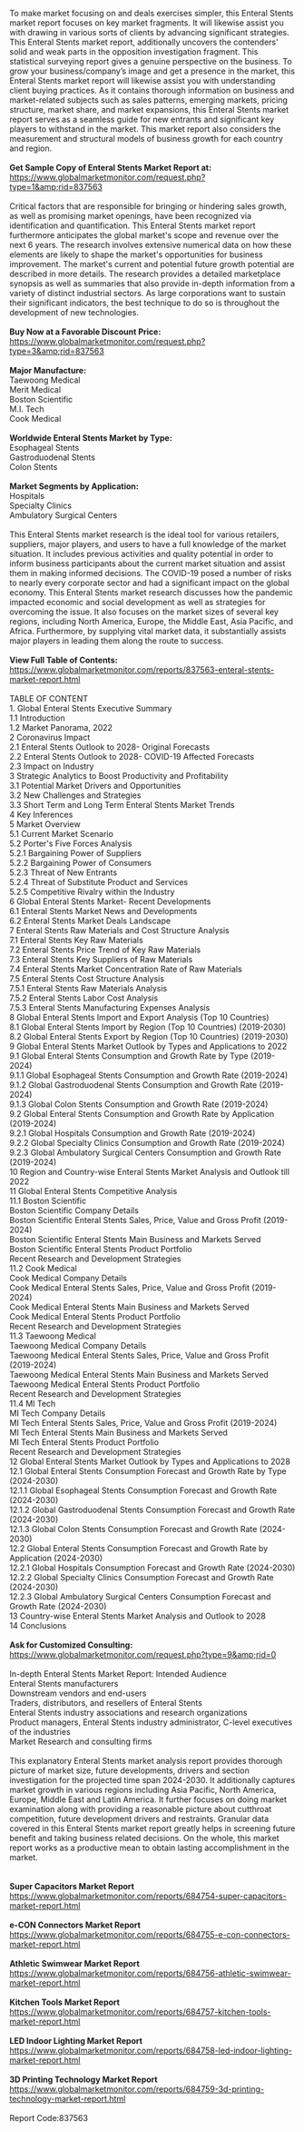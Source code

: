 To make market focusing on and deals exercises simpler, this Enteral Stents market report focuses on key market fragments. It will likewise assist you with drawing in various sorts of clients by advancing significant strategies. This Enteral Stents market report, additionally uncovers the contenders' solid and weak parts in the opposition investigation fragment. This statistical surveying report gives a genuine perspective on the business. To grow your business/company’s image and get a presence in the market, this Enteral Stents market report will likewise assist you with understanding client buying practices. As it contains thorough information on business and market-related subjects such as sales patterns, emerging markets, pricing structure, market share, and market expansions, this Enteral Stents market report serves as a seamless guide for new entrants and significant key players to withstand in the market. This market report also considers the measurement and structural models of business growth for each country and region.<br /><br /><strong>Get Sample Copy of Enteral Stents Market Report at:</strong><br /><a href="https://www.globalmarketmonitor.com/request.php?type=1&amp;rid=837563">https://www.globalmarketmonitor.com/request.php?type=1&amp;rid=837563</a><br /><br />Critical factors that are responsible for bringing or hindering sales growth, as well as promising market openings, have been recognized via identification and quantification. This Enteral Stents market report furthermore anticipates the global market's scope and revenue over the next 6 years. The research involves extensive numerical data on how these elements are likely to shape the market's opportunities for business improvement. The market's current and potential future growth potential are described in more details. The research provides a detailed marketplace synopsis as well as summaries that also provide in-depth information from a variety of distinct industrial sectors. As large corporations want to sustain their significant indicators, the best technique to do so is throughout the development of new technologies.<br /><br /><strong>Buy Now at a Favorable Discount Price:</strong><br /><a href="https://www.globalmarketmonitor.com/request.php?type=3&amp;rid=837563">https://www.globalmarketmonitor.com/request.php?type=3&amp;rid=837563</a><br /><br /><strong>Major Manufacture:</strong><br /> Taewoong Medical <br />Merit Medical <br />Boston Scientific <br />M.I. Tech <br />Cook Medical <br /><br /><strong>Worldwide Enteral Stents Market by Type:</strong><br />Esophageal Stents <br />Gastroduodenal Stents <br />Colon Stents <br /><br /><strong>Market Segments by Application:</strong><br />Hospitals <br />Specialty Clinics <br />Ambulatory Surgical Centers <br /><br />This Enteral Stents market research is the ideal tool for various retailers, suppliers, major players, and users to have a full knowledge of the market situation. It includes previous activities and quality potential in order to inform business participants about the current market situation and assist them in making informed decisions. The COVID-19 posed a number of risks to nearly every corporate sector and had a significant impact on the global economy. This Enteral Stents market research discusses how the pandemic impacted economic and social development as well as strategies for overcoming the issue. It also focuses on the market sizes of several key regions, including North America, Europe, the Middle East, Asia Pacific, and Africa. Furthermore, by supplying vital market data, it substantially assists major players in leading them along the route to success.<br /><br /><strong>View Full Table of Contents:</strong><br /><a href="https://www.globalmarketmonitor.com/reports/837563-enteral-stents-market-report.html">https://www.globalmarketmonitor.com/reports/837563-enteral-stents-market-report.html</a><br /><br />TABLE OF CONTENT<br />1. Global Enteral Stents Executive Summary<br />1.1 Introduction<br />1.2 Market Panorama, 2022<br />2 Coronavirus Impact<br />2.1 Enteral Stents Outlook to 2028- Original Forecasts<br />2.2 Enteral Stents Outlook to 2028- COVID-19 Affected Forecasts<br />2.3 Impact on Industry<br />3 Strategic Analytics to Boost Productivity and Profitability<br />3.1 Potential Market Drivers and Opportunities<br />3.2 New Challenges and Strategies<br />3.3 Short Term and Long Term Enteral Stents Market Trends<br />4 Key Inferences<br />5 Market Overview<br />5.1 Current Market Scenario<br />5.2 Porter's Five Forces Analysis<br />5.2.1 Bargaining Power of Suppliers<br />5.2.2 Bargaining Power of Consumers<br />5.2.3 Threat of New Entrants<br />5.2.4 Threat of Substitute Product and Services<br />5.2.5 Competitive Rivalry within the Industry<br />6 Global Enteral Stents Market- Recent Developments<br />6.1 Enteral Stents Market News and Developments<br />6.2 Enteral Stents Market Deals Landscape<br />7 Enteral Stents Raw Materials and Cost Structure Analysis<br />7.1 Enteral Stents Key Raw Materials<br />7.2 Enteral Stents Price Trend of Key Raw Materials<br />7.3 Enteral Stents Key Suppliers of Raw Materials<br />7.4 Enteral Stents Market Concentration Rate of Raw Materials<br />7.5 Enteral Stents Cost Structure Analysis<br />7.5.1 Enteral Stents Raw Materials Analysis<br />7.5.2 Enteral Stents Labor Cost Analysis<br />7.5.3 Enteral Stents Manufacturing Expenses Analysis<br />8 Global Enteral Stents Import and Export Analysis (Top 10 Countries)<br />8.1 Global Enteral Stents Import by Region (Top 10 Countries) (2019-2030)<br />8.2 Global Enteral Stents Export by Region (Top 10 Countries) (2019-2030)<br />9 Global Enteral Stents Market Outlook by Types and Applications to 2022<br />9.1 Global Enteral Stents Consumption and Growth Rate by Type (2019-2024)<br />9.1.1 Global Esophageal Stents Consumption and Growth Rate (2019-2024)<br />9.1.2 Global Gastroduodenal Stents Consumption and Growth Rate (2019-2024)<br />9.1.3 Global Colon Stents Consumption and Growth Rate (2019-2024)<br />9.2 Global Enteral Stents Consumption and Growth Rate by Application (2019-2024)<br />9.2.1  Global Hospitals Consumption and Growth Rate (2019-2024)<br />9.2.2  Global Specialty Clinics Consumption and Growth Rate (2019-2024)<br />9.2.3  Global Ambulatory Surgical Centers Consumption and Growth Rate (2019-2024)<br />10 Region and Country-wise Enteral Stents Market Analysis and Outlook till 2022<br />11 Global Enteral Stents Competitive Analysis<br />11.1 Boston Scientific<br />Boston Scientific Company Details<br />Boston Scientific Enteral Stents Sales, Price, Value and Gross Profit (2019-2024)<br />Boston Scientific Enteral Stents Main Business and Markets Served<br />Boston Scientific Enteral Stents Product Portfolio<br />Recent Research and Development Strategies<br />11.2 Cook Medical<br />Cook Medical Company Details<br />Cook Medical Enteral Stents Sales, Price, Value and Gross Profit (2019-2024)<br />Cook Medical Enteral Stents Main Business and Markets Served<br />Cook Medical Enteral Stents Product Portfolio<br />Recent Research and Development Strategies<br />11.3 Taewoong Medical<br />Taewoong Medical Company Details<br />Taewoong Medical Enteral Stents Sales, Price, Value and Gross Profit (2019-2024)<br />Taewoong Medical Enteral Stents Main Business and Markets Served<br />Taewoong Medical Enteral Stents Product Portfolio<br />Recent Research and Development Strategies<br />11.4 MI Tech<br />MI Tech Company Details<br />MI Tech Enteral Stents Sales, Price, Value and Gross Profit (2019-2024)<br />MI Tech Enteral Stents Main Business and Markets Served<br />MI Tech Enteral Stents Product Portfolio<br />Recent Research and Development Strategies<br />12 Global Enteral Stents Market Outlook by Types and Applications to 2028<br />12.1 Global Enteral Stents Consumption Forecast and Growth Rate by Type (2024-2030)<br />12.1.1 Global Esophageal Stents Consumption Forecast and Growth Rate (2024-2030)<br />12.1.2 Global Gastroduodenal Stents Consumption Forecast and Growth Rate (2024-2030)<br />12.1.3 Global Colon Stents Consumption Forecast and Growth Rate (2024-2030)<br />12.2 Global Enteral Stents Consumption Forecast and Growth Rate by Application (2024-2030)<br />12.2.1 Global Hospitals Consumption Forecast and Growth Rate (2024-2030)<br />12.2.2 Global Specialty Clinics Consumption Forecast and Growth Rate (2024-2030)<br />12.2.3 Global Ambulatory Surgical Centers Consumption Forecast and Growth Rate (2024-2030)<br />13 Country-wise Enteral Stents Market Analysis and Outlook to 2028<br />14 Conclusions<br /><br /><strong>Ask for Customized Consulting:</strong><br /><a href="https://www.globalmarketmonitor.com/request.php?type=9&amp;rid=0">https://www.globalmarketmonitor.com/request.php?type=9&amp;rid=0</a><br /><br />In-depth Enteral Stents Market Report: Intended Audience<br />Enteral Stents manufacturers<br />Downstream vendors and end-users<br />Traders, distributors, and resellers of Enteral Stents<br />Enteral Stents industry associations and research organizations<br />Product managers, Enteral Stents industry administrator, C-level executives of the industries<br />Market Research and consulting firms<br /><br />This explanatory Enteral Stents market analysis report provides thorough picture of market size, future developments, drivers and section investigation for the projected time span 2024-2030. It additionally captures market growth in various regions including Asia Pacific, North America, Europe, Middle East and Latin America.  It further focuses on doing market examination along with providing a reasonable picture about cutthroat competition, future development drivers and restraints. Granular data covered in this Enteral Stents market report greatly helps in screening future benefit and taking business related decisions. On the whole, this market report works as a productive mean to obtain lasting accomplishment in the market. <br /><br /><strong><br /></strong><strong>Super Capacitors Market Report</strong><br /><a href="https://www.globalmarketmonitor.com/reports/684754-super-capacitors-market-report.html">https://www.globalmarketmonitor.com/reports/684754-super-capacitors-market-report.html</a><br /><br /><strong>e-CON Connectors Market Report</strong><br /><a href="https://www.globalmarketmonitor.com/reports/684755-e-con-connectors-market-report.html">https://www.globalmarketmonitor.com/reports/684755-e-con-connectors-market-report.html</a><br /><br /><strong>Athletic Swimwear Market Report</strong><br /><a href="https://www.globalmarketmonitor.com/reports/684756-athletic-swimwear-market-report.html">https://www.globalmarketmonitor.com/reports/684756-athletic-swimwear-market-report.html</a><br /><br /><strong>Kitchen Tools Market Report</strong><br /><a href="https://www.globalmarketmonitor.com/reports/684757-kitchen-tools-market-report.html">https://www.globalmarketmonitor.com/reports/684757-kitchen-tools-market-report.html</a><br /><br /><strong>LED Indoor Lighting Market Report</strong><br /><a href="https://www.globalmarketmonitor.com/reports/684758-led-indoor-lighting-market-report.html">https://www.globalmarketmonitor.com/reports/684758-led-indoor-lighting-market-report.html</a><br /><br /><strong>3D Printing Technology Market Report</strong><br /><a href="https://www.globalmarketmonitor.com/reports/684759-3d-printing-technology-market-report.html">https://www.globalmarketmonitor.com/reports/684759-3d-printing-technology-market-report.html</a><br /><br />Report Code:837563</p>
